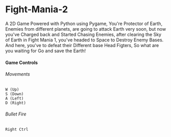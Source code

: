 # Fight-Mania-2
A 2D Game Powered with Python using Pygame, You're Protector of Earth, Enemies from different planets, are going to attack Earth very soon, but now you've Charged back and Started Chasing Enemies, after clearing the Sky of Earth in Fight Mania 1, you've headed to Space to Destroy Enemy Bases. And here, you've to defeat their Different base Head Figters, So what are you waiting for Go and save the Earth!

#### Game Controls
###### Movements
```
W (Up)
S (Down)
A (Left)
D (Right)
```
###### Bullet Fire
```
Right Ctrl
```
